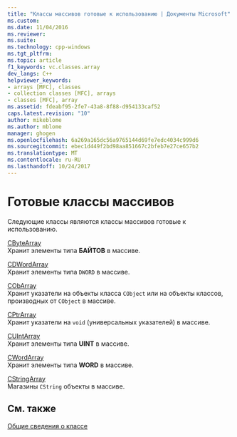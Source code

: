 ```yaml
---
title: "Классы массивов готовые к использованию | Документы Microsoft"
ms.custom: 
ms.date: 11/04/2016
ms.reviewer: 
ms.suite: 
ms.technology: cpp-windows
ms.tgt_pltfrm: 
ms.topic: article
f1_keywords: vc.classes.array
dev_langs: C++
helpviewer_keywords:
- arrays [MFC], classes
- collection classes [MFC], arrays
- classes [MFC], array
ms.assetid: fdeabf95-2fe7-43a8-8f88-d954133caf52
caps.latest.revision: "10"
author: mikeblome
ms.author: mblome
manager: ghogen
ms.openlocfilehash: 6a269a165dc56a9765144d69fe7edc4034c999d6
ms.sourcegitcommit: ebec1d449f2bd98aa851667c2bfeb7e27ce657b2
ms.translationtype: MT
ms.contentlocale: ru-RU
ms.lasthandoff: 10/24/2017
---
```

# <a name="ready-to-use-array-classes"></a>Готовые классы массивов
Следующие классы являются классы массивов готовые к использованию.  
  
 [CByteArray](../mfc/reference/cbytearray-class.md)  
 Хранит элементы типа **БАЙТОВ** в массиве.  
  
 [CDWordArray](../mfc/reference/cdwordarray-class.md)  
 Хранит элементы типа `DWORD` в массиве.  
  
 [CObArray](../mfc/reference/cobarray-class.md)  
 Хранит указатели на объекты класса `CObject` или на объекты классов, производных от `CObject` в массиве.  
  
 [CPtrArray](../mfc/reference/cptrarray-class.md)  
 Хранит указатели на `void` (универсальных указателей) в массиве.  
  
 [CUIntArray](../mfc/reference/cuintarray-class.md)  
 Хранит элементы типа **UINT** в массиве.  
  
 [CWordArray](../mfc/reference/cwordarray-class.md)  
 Хранит элементы типа **WORD** в массиве.  
  
 [CStringArray](../mfc/reference/cstringarray-class.md)  
 Магазины `CString` объекты в массиве.  
  
## <a name="see-also"></a>См. также  
 [Общие сведения о классе](../mfc/class-library-overview.md)

